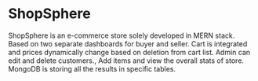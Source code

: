 # ShopSphere
ShopSphere is an e-commerce store solely developed in MERN stack. Based on two separate dashboards for buyer and seller. Cart is integrated and prices dynamically change based on deletion from cart list. Admin can edit and delete customers., Add items  and view the overall stats of store. MongoDB is storing all the results in specific tables.
